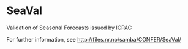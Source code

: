 # SeaVal
Validation of Seasonal Forecasts issued by ICPAC

For further information, see http://files.nr.no/samba/CONFER/SeaVal/
